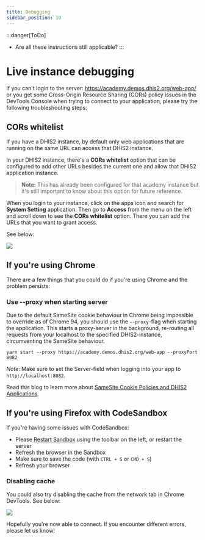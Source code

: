```yaml
---
title: Debugging
sidebar_position: 10
---
```


:::danger[ToDo]
- Are all these instructions still applicable?
:::

# Live instance debugging

If you can't login to the server: https://academy.demos.dhis2.org/web-app/ or you get some Cross-Origin Resource Sharing (CORs) policy issues in the DevTools Console when trying to connect to your application, please try the following troubleshooting steps:

## CORs whitelist

If you have a DHIS2 instance, by default only web applications that are running on the same URL can access that DHIS2 instance.

In your DHIS2 instance, there's a **CORs whitelist** option that can be configured to add other URLs besides the current one and allow that DHIS2 application instance.

> **Note:** This has already been configured for that academy instance but it's still important to know about this option for future reference.

When you login to your instance, click on the apps icon and search for **System Setting** application. Then go to **Access** from the menu on the left and scroll down to see the **CORs whitelist** option. There you can add the URLs that you want to grant access.

See below:

![](../assets/cors-whitelist.gif)

## If you're using Chrome

There are a few things that you could do if you're using Chrome and the problem persists:

### Use --proxy when starting server

Due to the default SameSite cookie behaviour in Chrome being impossible to override as of Chrome 94, you should use the `--proxy`-flag when starting the application.
This starts a proxy-server in the background, re-routing all requests from your localhost to the specified DHIS2-instance, circumventing the SameSite behaviour.

```
yarn start --proxy https://academy.demos.dhis2.org/web-app --proxyPort 8082
```

_Note_: Make sure to set the Server-field when logging into your app to `http://localhost:8082`.

Read this blog to learn more about [SameSite Cookie Policies and DHIS2 Applications](https://developers.dhis2.org/blog/cross-origin-cookies).

## If you're using Firefox with CodeSandbox

If you're having some issues with CodeSandbox:

-   Please [Restart Sandbox](https://github.com/dhis2/academy-web-app-dev-2022/blob/main/resources/CODESANDBOX.md) using the toolbar on the left, or restart the server
-   Refresh the browser in the Sandbox
-   Make sure to save the code (with `CTRL + S` or `CMD + S`)
-   Refresh your browser

### Disabling cache

You could also try disabling the cache from the network tab in Chrome DevTools. See below:

![](../assets/disable-cache.png)

Hopefully you're now able to connect. If you encounter different errors, please let us know!
